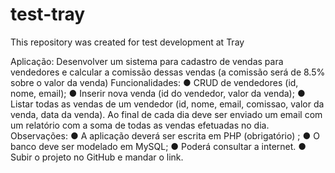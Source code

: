 # test-tray
This repository was created for test development at Tray

Aplicação:
Desenvolver um sistema para cadastro de vendas para vendedores e calcular a
comissão dessas vendas (a comissão será de 8.5% sobre o valor da venda)
Funcionalidades:
● CRUD de vendedores (id, nome, email);
● Inserir nova venda (id do vendedor, valor da venda);
● Listar todas as vendas de um vendedor (id, nome, email, comissao, valor da
venda, data da venda).
Ao final de cada dia deve ser enviado um email com um relatório com a soma de
todas as vendas efetuadas no dia.
Observações:
● A aplicação deverá ser escrita em PHP (obrigatório) ;
● O banco deve ser modelado em MySQL;
● Poderá consultar a internet.
● Subir o projeto no GitHub e mandar o link.
